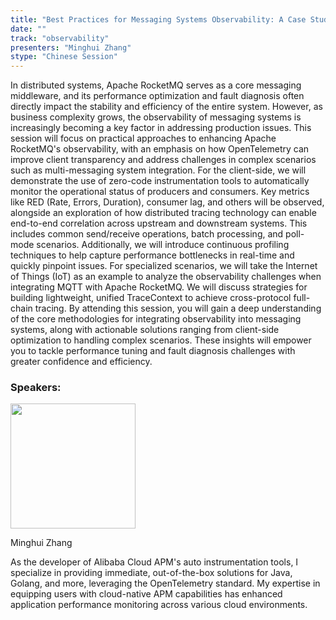 ```yaml
---
title: "Best Practices for Messaging Systems Observability: A Case Study of Apache RocketMQ & OpenTelemetry"
date: ""
track: "observability"
presenters: "Minghui Zhang"
stype: "Chinese Session"
---
```


In distributed systems, Apache RocketMQ serves as a core messaging middleware, and its performance optimization and fault diagnosis often directly impact the stability and efficiency of the entire system. However, as business complexity grows, the observability of messaging systems is increasingly becoming a key factor in addressing production issues.
This session will focus on practical approaches to enhancing Apache RocketMQ's observability, with an emphasis on how OpenTelemetry can improve client transparency and address challenges in complex scenarios such as multi-messaging system integration. For the client-side, we will demonstrate the use of zero-code instrumentation tools to automatically monitor the operational status of producers and consumers. Key metrics like RED (Rate, Errors, Duration), consumer lag, and others will be observed, alongside an exploration of how distributed tracing technology can enable end-to-end correlation across upstream and downstream systems. This includes common send/receive operations, batch processing, and poll-mode scenarios. Additionally, we will introduce continuous profiling techniques to help capture performance bottlenecks in real-time and quickly pinpoint issues.
For specialized scenarios, we will take the Internet of Things (IoT) as an example to analyze the observability challenges when integrating MQTT with Apache RocketMQ. We will discuss strategies for building lightweight, unified TraceContext to achieve cross-protocol full-chain tracing.
By attending this session, you will gain a deep understanding of the core methodologies for integrating observability into messaging systems, along with actionable solutions ranging from client-side optimization to handling complex scenarios. These insights will empower you to tackle performance tuning and fault diagnosis challenges with greater confidence and efficiency.

### Speakers:


<img src="https://sessionize.com/image/9377-400o400o1-Ugp4XdU1Y7Gr49zsJjkss6.jpg" width="200" /><br/>

Minghui Zhang

As the developer of Alibaba Cloud APM's auto instrumentation tools, I specialize in providing immediate, out-of-the-box solutions for Java, Golang, and more, leveraging the OpenTelemetry standard. My expertise in equipping users with cloud-native APM capabilities has enhanced application performance monitoring across various cloud environments. 